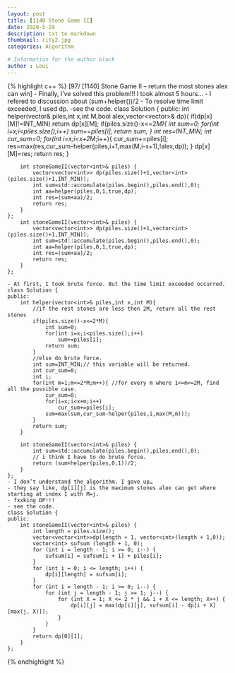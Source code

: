 ```yaml
---
layout: post
title: [1140 Stone Game II]
date: 2020-5-29
description: txt to markdown
thumbnail: city2.jpg
categories: Algorithm

# Information for the author block
author : Loui
---
```


{% highlight c++ %}
	﻿[97/ [1140] Stone Game II – return the most stones alex can win]
	- Finally, I’ve solved this problem!!! I took almost 5 hours…
	- I refered to discussion about (sum+helper())/2
	- To resolve time limit exceeded, I used dp.
	-see the code.
	class Solution {
	public:
	    int helper(vector<int>& piles,int x,int M,bool alex,vector<vector<int>>& dp){
	        if(dp[x][M]!=INT_MIN) return dp[x][M];
	        if(piles.size()-x<=2*M){
	            int sum=0;
	            for(int i=x;i<piles.size();i++)
	                sum+=piles[i];
	            return sum;
	        }
	        int res=INT_MIN;
	        int cur_sum=0;
	        for(int i=x;i<x+2*M;i++){
	            cur_sum+=piles[i];
	            res=max(res,cur_sum-helper(piles,i+1,max(M,i-x+1),!alex,dp));
	        }
	        dp[x][M]=res;
	        return res;
	    }
	    
	    int stoneGameII(vector<int>& piles) {
	        vector<vector<int>> dp(piles.size()+1,vector<int>(piles.size()+1,INT_MIN));
	        int sum=std::accumulate(piles.begin(),piles.end(),0);
	        int aa=helper(piles,0,1,true,dp);
	        int res=(sum+aa)/2;
	        return res;
	    }
	};    
	    int stoneGameII(vector<int>& piles) {
	        vector<vector<int>> dp(piles.size()+1,vector<int>(piles.size()+1,INT_MIN));
	        int sum=std::accumulate(piles.begin(),piles.end(),0);
	        int aa=helper(piles,0,1,true,dp);
	        int res=(sum+aa)/2;
	        return res;
	    }
	};
	
	- At first, I took brute force. But the time limit exceeded occurred.
	class Solution {
	public:
	    int helper(vector<int>& piles,int x,int M){
	        //if the rest stones are less then 2M, return all the rest stones
	        if(piles.size()-x<=2*M){
	            int sum=0;
	            for(int i=x;i<piles.size();i++)
	                sum+=piles[i];
	            return sum;
	        }
	        //else do brute force.
	        int sum=INT_MIN;// this variable will be returned.
	        int cur_sum=0;
	        int i;
	        for(int m=1;m<=2*M;m++){ //for every m where 1<=m<=2M, find all the possible case.
	            cur_sum=0;
	            for(i=x;i<x+m;i++)
	                cur_sum+=piles[i];
	            sum=max(sum,cur_sum-helper(piles,i,max(M,m)));
	        }
	        return sum;
	    }
	    
	    int stoneGameII(vector<int>& piles) {
	        int sum=std::accumulate(piles.begin(),piles.end(),0);
	        // i think I have to do brute force.
	        return (sum+helper(piles,0,1))/2;
	    }
	};
	- I don’t understand the algorithm. I gave up…
	- they say like, dp[i][j] is the maximum stones alex can get where starting at index I with M=j.
	- fxxking DP!!!
	- see the code.
	class Solution {
	public:
	    int stoneGameII(vector<int>& piles) {
	        int length = piles.size();
	        vector<vector<int>>dp(length + 1, vector<int>(length + 1,0));
	        vector<int> sufsum (length + 1, 0);
	        for (int i = length - 1; i >= 0; i--) {
	            sufsum[i] = sufsum[i + 1] + piles[i];
	        }
	        for (int i = 0; i <= length; i++) {
	            dp[i][length] = sufsum[i];
	        }
	        for (int i = length - 1; i >= 0; i--) {
	            for (int j = length - 1; j >= 1; j--) {
	                for (int X = 1; X <= 2 * j && i + X <= length; X++) {
	                    dp[i][j] = max(dp[i][j], sufsum[i] - dp[i + X][max(j, X)]);
	                }
	            }
	        }
	        return dp[0][1];
	    }
	};
	
{% endhighlight %}
